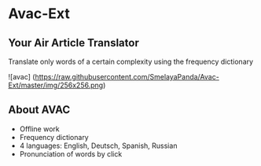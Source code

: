 # Avac-Ext 
## Your Air Article Translator
Translate only words of a certain complexity using the frequency dictionary

![avac] (https://raw.githubusercontent.com/SmelayaPanda/Avac-Ext/master/img/256x256.png)

## About AVAC
* Offline work
* Frequency dictionary
* 4 languages: English, Deutsch, Spanish, Russian
* Pronunciation of words by click
